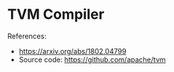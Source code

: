 # TVM Compiler 

References:
 - https://arxiv.org/abs/1802.04799
 - Source code: https://github.com/apache/tvm